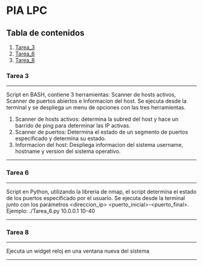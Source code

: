 # PIA LPC
## Tabla de contenidos
1. [Tarea_3](blob/main/Tarea_3.sh)
2. [Tarea_6](blob/main/Tarea_6.py)
3. [Tarea_8](blob/main/Tarea_8.py)
### Tarea 3
***
Script en BASH, contiene 3 herramientas: Scanner de hosts activos, Scanner de puertos abiertos e Informacion del host.
Se ejecuta desde la terminal y se despliega un menu de opciones con las tres herramientas.
1. Scanner de hosts activos: determina la subred del host y hace un barrido de ping para determinar las IP activas.
2. Scanner de puertos: Determina el estado de un segmento de puertos especificado y determina su estado.
3. Informacion del host: Despliega informacion del sistema username, hostname y version del sistema operativo.
***
### Tarea 6
***
Script en Python, utilizando la libreria de nmap, el script determina el estado de los puertos especificado por el usuario.
Se ejecuta desde la terminal junto con los parámetros <direccion_ip> <puerto_inicial>-<puerto_final>.
Ejemplo: ./Tarea_6.py 10.0.0.1 10-40
***
### Tarea 8
***
Ejecuta un widget reloj en una ventana nueva del sistema
***
